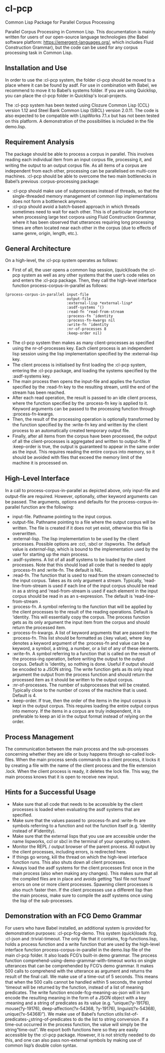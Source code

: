 # cl-pcp
Common Lisp Package for Parallel Corpus Processing

Parallel Corpus Processing in Common Lisp. This documentation is mainly written for users of our open-source language technologies (the Babel software platform: https://emergent-languages.org/, which includes Fluid Construction Grammar), but the code can be used for any corpus processing task in Common Lisp.

## Installation and Use

In order to use the :cl-pcp system, the folder cl-pcp should be moved to a place where it can be found by asdf. For use in combination with Babel, we recommend to move it to Babel’s systems folder. If you are using Quicklisp, you can place the cl-pcp folder in Quicklisp's local-projects. 

The :cl-pcp system has been tested using Clozure Common Lisp (CCL) version 1.12 and Steel Bank Common Lisp (SBCL) version 2.0.11. The code is also expected to be compatible with LispWorks 7.1.x but has not been tested on this platform.
A demonstration of the possibilities is included in the ﬁle demo.lisp.

## Requirement Analysis

The package should be able to process a corpus in parallel. This involves reading each individual item from an input corpus ﬁle, processing it, and writing the output to an output corpus ﬁle. As all items of a corpus are independent from each other, processing can be parallelised on multi-core machines.
:cl-pcp should be able to overcome the two main bottlenecks in Babel’s previous :corpus-processing package:

* :cl-pcp should make use of subprocesses instead of threads, so that the single-threaded memory management of common lisp implementations does not form a bottleneck anymore.
* :cl-pcp should avoid a batch-based approach in which threads sometimes need to wait for each other. This is of particular importance when processing large text corpora using Fluid Construction Grammar, where it has been observed that utterances requiring long processing times are often located near each other in the corpus (due to eﬀects of same genre, origin, length, etc.).

## General Architecture

On a high-level, the :cl-pcp system operates as follows:

* First of all, the user opens a common lisp session, (quick)loads the :cl-pcp system as well as any other systems that the user’s code relies on and enters the :cl-pcp package. Then, they call the high-level interface function process-corpus-in-parallel as follows:

````
(process-corpus-in-parallel input-file
                            output-file
                            :external-lisp *external-lisp* 
                            :asdf-systems ’()
                            :read-fn ’read-from-stream 
                            :process-fn ’identity
                            :process-fn-kwargs nil
                            :write-fn ’identity 
                            :nr-of-processes 8 
                            :keep-order nil)
````

* The cl-pcp system then makes as many client-processes as speciﬁed using the nr-of-processes key. Each client process is an independent lisp session using the lisp implementation speciﬁed by the :external-lisp key.
* The client process is initialised by ﬁrst loading the :cl-pcp system, entering the :cl-pcp package, and loading the systems speciﬁed by the :asdf-systems key.
* The main process then opens the input-file and applies the function speciﬁed by the :read-fn key to the resulting stream, until the end of the stream has been reached.
* After each read operation, the result is passed to an idle client process, where the function speciﬁed by the :process-fn key is applied to it. Keyword arguments can be passed to the processing function through :process-fn-kwargs. 
* Then, the result of the processing operation is optionally transformed by the function speciﬁed by the :write-fn key and written by the client process to an automatically created temporary output ﬁle.
* Finally, after all items from the corpus have been processed, the output of all the client-processes is aggregated and written to output-file. If :keep-order is true, the output is guaranteed to appear in the same order as the input. This requires reading the entire corpus into memory, so it should be avoided with ﬁles that exceed the memory limit of the machine it is processed on.

## High-Level Interface

In a call to process-corpus-in-parallel as depicted above, only input-ﬁle and output-ﬁle are required. However, optionally, other keyword arguments can be passed. The arguments, options and defaults for the process-corpus-in-parallel function are the following:
* input-file. Pathname pointing to the input corpus.
* output-file. Pathname pointing to a ﬁle where the output corpus will be written. The ﬁle is created if it does not yet exist, otherwise this ﬁle is overwritten.
* :external-lisp. The lisp implementation to be used by the client processes. Possible options are :ccl, :sbcl or :lispworks. The default value is *external-lisp*, which is bound to the implementation used by the user for starting up the main process.
* :asdf-systems. A list of all asdf systems to be loaded by the client processes. Note that this should load all code that is needed to apply :process-fn and :write-fn. The default is NIL.
* :read-fn. The function that is used to read from the stream connected to the input corpus. Takes as its only argument a stream. Typically, ’read-line-from-stream is used if each line of the input corpus should be read in as a string and ’read-from-stream is used if each element in the input corpus should be read in as an s-expression. The default is ’read-line-from-stream .
* :process-fn. A symbol referring to the function that will be applied by the client processes to the result of the reading operations. Default is ’identity. This will essentially copy the corpus. The process function gets as its only argument the input item from the corpus and should return the processed item.
* :process-fn-kwargs. A list of keyword arguments that are passed to the :process-fn. This list should be formatted as (:key value), where :key denotes a keyword argument of the :process-fn and value can be a keyword, a symbol, a string, a number, or a list of any of these elements.
* :write-fn. A symbol referring to a function that is called on the result of the process-ing operation, before writing the output to the output corpus. Default is ’identity, so nothing is done. Useful if output should be encoded to a JSON string. The write function gets as its only input argument the output from the process function and should return the processed item as it should be written to the output corpus.
* :nr-of-processes. The number of subprocesses that will be created. Typically close to the number of cores of the machine that is used. Default is 4.
* :keep-order. If true, then the order of the items in the input corpus is kept in the output corpus. This requires loading the entire output corpus into memory. If the items in a corpus are truly independent, it is preferable to keep an id in the output format instead of relying on the order.

## Process Management

The communication between the main process and the sub-processes concerning whether they are idle or busy happens through so-called lock-ﬁles. When the main process sends commands to a client process, it locks it by creating a ﬁle with the name of the client process and the ﬁle extension .lock. When the client process is ready, it deletes the lock ﬁle. This way, the main process knows that it is open to receive new input.

## Hints for a Successful Usage

* Make sure that all code that needs to be accessible by the client processes is loaded when evaluating the asdf systems that are speciﬁed.
* Make sure that the values passed to :process-fn and :write-fn are symbols referring to a function and not the function itself (e.g. ’identity instead of #’identity).
* Make sure that the external lisps that you use are accessible under the name lispworks, ccl or sbcl in the terminal of your operating system.
* Monitor the REPL / output browser of the parent process. All output by the client processes, including errors, is redirected here.
* If things go wrong, kill the thread on which the high-level interface function runs. This also shuts down all client processes.
* Always load the asdf systems for the client processes ﬁrst once in the main process (also when making any changes). This makes sure that all the compiled ﬁles are in place and avoids getting ”fasl ﬁle not found” errors on one or more client processes. Spawning client processes is also much faster then. If the client processes use a diﬀerent lisp than the main process, make sure to compile the asdf systems once using the lisp of the sub-processes.

## Demonstration with an FCG Demo Grammar

For users who have Babel installed, an additional system is provided for demonstration purposes: :cl-pcp-fcg-demo. This system (quick)loads :fcg, :cl-json and :trivial-timeout. The only ﬁle that it contains, fcg-functions.lisp, holds a process function and a write function that are used by the high-level interface function process-corpus-in-parallel in the demo.lisp ﬁle of the main cl-pcp folder. It also loads FCG’s built-in demo grammar.
The process function comprehend-using-demo-grammar-with-timeout works on single utterances that can be comprehended by FCG’s demo grammar. It makes 500 calls to comprehend with the utterance as argument and returns the result of the ﬁnal call. We make use of a time-out of 5 seconds. This means that when the 500 calls cannot be handled within 5 seconds, the symbol ’timeout will be returned by the function, instead of a list of meaning predicates.
The write function encode-fcg-meaning-as-json will in turn encode the resulting meaning in the form of a JSON object with a key :meaning and a string of predicates as its value (e.g. “unique(?y-19176), mouse(?y-19176), deep-aﬀection(?x-54368, ?y-19176), linguist(?x-54368), unique(?x-54368)”). We make use of Babel’s function utils:list-of-predicates-¿string-of-predicates to do the list to string conversion. If a time-out occurred in the process function, the value will simply be the string“time-out”.
We export both functions here so they are easily accessible by the :cl-pcp package. However, it is not strictly needed to do this, and one can also pass non-external symbols by making use of common lisp’s double colon syntax.
